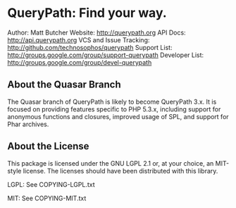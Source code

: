 # QueryPath: Find your way.

Author: Matt Butcher
Website: http://querypath.org
API Docs: http://api.querypath.org
VCS and Issue Tracking: http://github.com/technosophos/querypath
Support List: http://groups.google.com/group/support-querypath
Developer List: http://groups.google.com/group/devel-querypath

## About the Quasar Branch

The Quasar branch of QueryPath is likely to become QueryPath 3.x. It is focused 
on providing features specific to PHP 5.3.x, including support for anonymous 
functions and closures, improved usage of SPL, and support for Phar archives.

## About the License

This package is licensed under the GNU LGPL 2.1 or, at your choice, an MIT-style
license. The licenses should have been distributed with this library.

LGPL:
See COPYING-LGPL.txt

MIT:
See COPYING-MIT.txt
